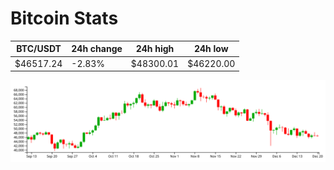 # Bitcoin Stats

BTC/USDT|24h change|24h high|24h low|
|---|---|---|---|
|$46517.24|-2.83%|$48300.01|$46220.00|

<img src="./chart.svg">
